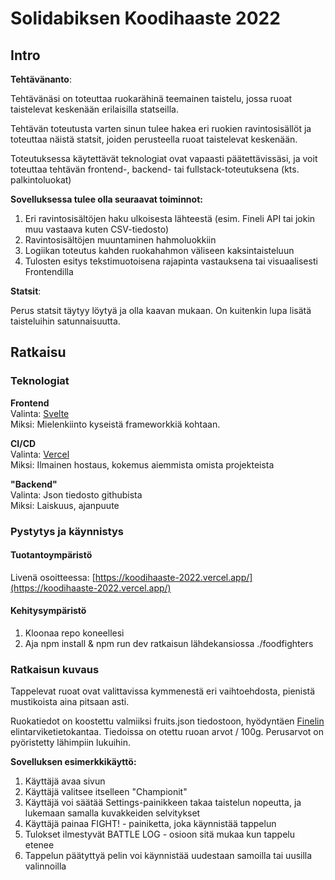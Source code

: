 # **Solidabiksen Koodihaaste 2022**

## Intro

**Tehtävänanto**:

Tehtävänäsi on toteuttaa ruokarähinä teemainen taistelu, jossa ruoat taistelevat keskenään erilaisilla statseilla.

Tehtävän toteutusta varten sinun tulee hakea eri ruokien ravintosisällöt ja toteuttaa näistä statsit, joiden perusteella ruoat taistelevat keskenään.

Toteutuksessa käytettävät teknologiat ovat vapaasti päätettävissäsi, ja voit toteuttaa tehtävän frontend-, backend- tai fullstack-toteutuksena (kts. palkintoluokat)

**Sovelluksessa tulee olla seuraavat toiminnot:**

1. Eri ravintosisältöjen haku ulkoisesta lähteestä (esim. Fineli API tai jokin muu vastaava kuten CSV-tiedosto)
1. Ravintosisältöjen muuntaminen hahmoluokkiin
1. Logiikan toteutus kahden ruokahahmon väliseen kaksintaisteluun
1. Tulosten esitys tekstimuotoisena rajapinta vastauksena tai visuaalisesti Frontendilla

**Statsit**:

Perus statsit täytyy löytyä ja olla kaavan mukaan. On kuitenkin lupa lisätä taisteluihin satunnaisuutta.

## Ratkaisu

### Teknologiat

**Frontend**  
Valinta: [Svelte](https://svelte.dev/)  
Miksi: Mielenkiinto kyseistä frameworkkiä kohtaan.  

**CI/CD**  
Valinta: [Vercel](https://vercel.com/)  
Miksi: Ilmainen hostaus, kokemus aiemmista omista projekteista

**"Backend"**  
Valinta: Json tiedosto githubista  
Miksi: Laiskuus, ajanpuute

### Pystytys ja käynnistys

#### **Tuotantoympäristö**  

Livenä osoitteessa: [https://koodihaaste-2022.vercel.app/](https://koodihaaste-2022.vercel.app/)

#### **Kehitysympäristö**

1. Kloonaa repo koneellesi
1. Aja npm install & npm run dev ratkaisun lähdekansiossa ./foodfighters

### Ratkaisun kuvaus

Tappelevat ruoat ovat valittavissa kymmenestä eri vaihtoehdosta, pienistä mustikoista aina pitsaan asti.  

Ruokatiedot on koostettu valmiiksi fruits.json tiedostoon, hyödyntäen [Finelin](https://fineli.fi/fineli/fi/index) elintarviketietokantaa. Tiedoissa on otettu ruoan arvot / 100g. Perusarvot on pyöristetty lähimpiin lukuihin.

**Sovelluksen esimerkkikäyttö:**

1. Käyttäjä avaa sivun
1. Käyttäjä valitsee itselleen "Championit"
1. Käyttäjä voi säätää Settings-painikkeen takaa taistelun nopeutta, ja lukemaan samalla kuvakkeiden selvitykset
1. Käyttäjä painaa FIGHT! - painiketta, joka käynnistää tappelun
1. Tulokset ilmestyvät BATTLE LOG - osioon sitä mukaa kun tappelu etenee
1. Tappelun päätyttyä pelin voi käynnistää uudestaan samoilla tai uusilla valinnoilla
